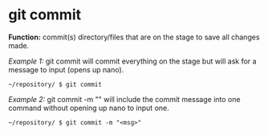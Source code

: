 # git commit
**Function:** commit(s) directory/files that are on the stage to save all changes made.

*Example 1:*
git commit will commit everything on the stage but will ask for a message to input (opens up nano).
```
~/repository/ $ git commit
```

*Example 2:*
git commit -m "<msg>" will include the commit message into one command without opening up nano to input one.
```
~/repository/ $ git commit -m "<msg>"
```